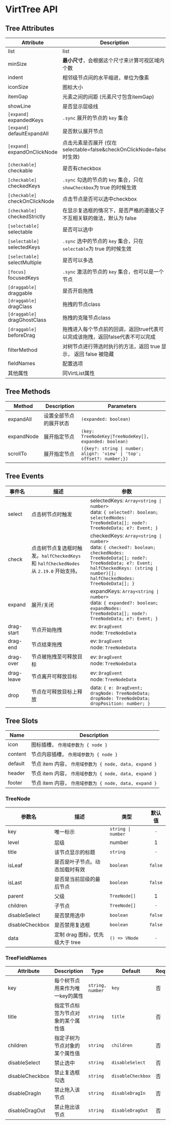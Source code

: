 # VirtTree API

## Tree Attributes

| Attribute                      | Description                                                                   | Type                         | Default | Required                      |
| ------------------------------ | ----------------------------------------------------------------------------- | ---------------------------- | ------- | ----------------------------- |
| list                           | list                                                                          | `TreeNodeData[]`             | -       | <font color="#f00">Yes</font> |
| minSize                        | **最小尺寸**，会根据这个尺寸来计算可视区域内个数                              | `number`                     | `32`    | <font color="#f00">Yes</font> |
| indent                         | 相邻级节点间的水平缩进，单位为像素                                            | `number`                     | `16`    | 否                            |
| iconSize                       | 图标大小                                                                      | `number`                     | `16`    | 否                            |
| itemGap                        | 元素之间的间距 (元素尺寸包含itemGap)                                          | `Number`                     | `0`     | 否                            |
| showLine                       | 是否显示层级线                                                                | `boolean`                    | `false` | 否                            |
| `[expand]` expandedKeys        | `.sync` 展开的节点的 `key` 集合                                               | `TreeNodeKey[]`              | `[]`    | 否                            |
| `[expand]` defaultExpandAll    | 是否默认展开节点                                                              | `boolean`                    | `true`  | 否                            |
| `[expand]` expandOnClickNode   | 点击元素是否展开 (仅在selectable=false&checkOnClickNode=false时生效)          | `boolean`                    | `true`  | 否                            |
| `[checkable]` checkable        | 是否有checkbox                                                                | `boolean`                    | `false` | 否                            |
| `[checkable]` checkedKeys      | `.sync` 勾选的节点的 `key` 集合，只在`showCheckbox`为 true 的时候生效         | `TreeNodeKey[]`              | `[]`    | 否                            |
| `[checkable]` checkOnClickNode | 点击节点是否可以选中checkbox                                                  | `boolean`                    | `false` | 否                            |
| `[checkable]` checkedStrictly  | 在显示复选框的情况下，是否严格的遵循父子不互相关联的做法，默认为 false        | `boolean`                    | `false` | 否                            |
| `[selectable]` selectable      | 是否可以选中                                                                  | `boolean`                    | `false` | 否                            |
| `[selectable]` selectedKeys    | `.sync` 选中的节点的 `key` 集合，只在`selectable`为 true 的时候生效           | `TreeNodeKey[]`              | `[]`    | 否                            |
| `[selectable]` selectMultiple  | 是否可以多选                                                                  | `boolean`                    | `false` | 否                            |
| `[focus]` focusedKeys          | `.sync` 激活的节点的 `key` 集合，也可以是一个节点                             | `TreeNodeKey\|TreeNodeKey[]` | `[]`    | 否                            |
| `[draggable]` draggable        | 是否开启拖拽                                                                  | `boolean`                    | `false` | 否                            |
| `[draggable]` dragClass        | 拖拽的节点class                                                               | `string`                     | ``      | 否                            |
| `[draggable]` dragGhostClass   | 拖拽的克隆节点class                                                           | `string`                     | ``      | 否                            |
| `[draggable]` beforeDrag       | 拖拽进入每个节点前的回调，返回true代表可以完成该拖拽，返回false代表不可以完成 | `() => boolean`              | ``      | 否                            |
| filterMethod                   | 对树节点进行筛选时执行的方法，返回 true 显示， 返回 false 被隐藏              | `() => boolean`              | -       | 否                            |
| fieldNames                     | 配置选项                                                                      | `TreeFieldNames`             | -       | 否                            |
| 其他属性                       | 同VirtList属性                                                                | -                            | -       | -                             |

## Tree Methods

| Method     | Description            | Parameters                                                              |
| ---------- | ---------------------- | ----------------------------------------------------------------------- |
| expandAll  | 设置全部节点的展开状态 | `(expanded: boolean)`                                                   |
| expandNode | 展开指定节点           | `(key: TreeNodeKey\|TreeNodeKey[], expanded: boolean)`                  |
| scrollTo   | 展开指定节点           | `({key?: string \| number; align?: 'view' \| 'top'; offset?: number;})` |

## Tree Events

| 事件名     | 描述                                                                                   | 参数                                                                                                                                                                                                            |
| ---------- | -------------------------------------------------------------------------------------- | --------------------------------------------------------------------------------------------------------------------------------------------------------------------------------------------------------------- |
| select     | 点击树节点时触发                                                                       | selectedKeys: `Array<string \| number>`<br>data: `{ selected?: boolean; selectedNodes: TreeNodeData[]; node?: TreeNodeData; e?: Event; }`                                                                       |
| check      | 点击树节点复选框时触发。`halfCheckedKeys` 和 `halfCheckedNodes` 从 `2.19.0` 开始支持。 | checkedKeys: `Array<string \| number>`<br>data: `{ checked?: boolean; checkedNodes: TreeNodeData[]; node?: TreeNodeData; e?: Event; halfCheckedKeys: (string \| number)[]; halfCheckedNodes: TreeNodeData[]; }` |
| expand     | 展开/关闭                                                                              | expandKeys: `Array<string \| number>`<br>data: `{ expanded?: boolean; expandNodes: TreeNodeData[]; node?: TreeNodeData; e?: Event; }`                                                                           |
| drag-start | 节点开始拖拽                                                                           | ev: `DragEvent`<br>node: `TreeNodeData`                                                                                                                                                                         |
| drag-end   | 节点结束拖拽                                                                           | ev: `DragEvent`<br>node: `TreeNodeData`                                                                                                                                                                         |
| drag-over  | 节点被拖拽至可释放目标                                                                 | ev: `DragEvent`<br>node: `TreeNodeData`                                                                                                                                                                         |
| drag-leave | 节点离开可释放目标                                                                     | ev: `DragEvent`<br>node: `TreeNodeData`                                                                                                                                                                         |
| drop       | 节点在可释放目标上释放                                                                 | data: `{ e: DragEvent; dragNode: TreeNodeData; dropNode: TreeNodeData; dropPosition: number; }`                                                                                                                 |

## Tree Slots

| Name    | Description                                            |
| ------- | ------------------------------------------------------ |
| icon    | 图标插槽， `作用域参数为 { node }`                     |
| content | 节点内容插槽， `作用域参数为 { node }`                 |
| default | 节点 item 内容， `作用域参数为 { node, data, expand }` |
| header  | 节点 item 内容， `作用域参数为 { node, data, expand }` |
| footer  | 节点 item 内容， `作用域参数为 { node, data, expand }` |

### TreeNode

| 参数名          | 描述                            | 类型               | 默认值  |
| --------------- | ------------------------------- | ------------------ | :-----: |
| key             | 唯一标示                        | `string \| number` |   `-`   |
| level           | 层级                            | number             |    1    |
| title           | 该节点显示的标题                | `string`           |   `-`   |
| isLeaf          | 是否是叶子节点。动态加载时有效  | `boolean`          | `false` |
| isLast          | 是否是当前层级的最后节点        | `boolean`          | `false` |
| parent          | 父级                            | `TreeNode[]`       |    1    |
| children        | 子节点                          | `TreeNode[]`       |   `-`   |
| disableSelect   | 是否禁用选中                    | `boolean`          | `false` |
| disableCheckbox | 是否禁用复选框                  | `boolean`          | `false` |
| data            | 定制 drag 图标，优先级大于 tree | `() => VNode`      |   `-`   |

### TreeFieldNames

| Attribute       | Description                        | Type             | Default           | Required |
| --------------- | ---------------------------------- | ---------------- | ----------------- | -------- |
| key             | 每个树节点用来作为唯一key的属性    | `string, number` | `key`             | 否       |
| title           | 指定节点标签为节点对象的某个属性值 | `string`         | `title`           | 否       |
| children        | 指定子树为节点对象的某个属性值     | `string`         | `children`        | 否       |
| disableSelect   | 禁止选中                           | `string`         | `disableSelect`   | 否       |
| disableCheckbox | 禁止复选框勾选                     | `string`         | `disableCheckbox` | 否       |
| disableDragIn   | 禁止拖入该节点                     | `string`         | `disableDragIn`   | 否       |
| disableDragOut  | 禁止拖出该节点                     | `string`         | `disableDragOut`  | 否       |
